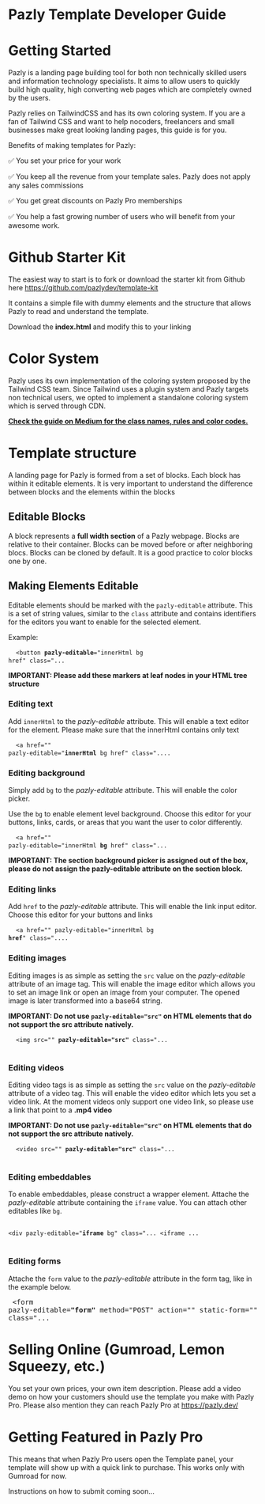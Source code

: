 
# Pazly Template Developer Guide


# Getting Started

Pazly is a landing page building tool for both non technically skilled users and information technology specialists. It aims to allow users to quickly build high quality, high converting web pages which are completely owned by the users. 

Pazly relies on TailwindCSS and has its own coloring system. If you are a fan of Tailwind CSS and want to help nocoders, freelancers and small businesses make great looking landing pages, this guide is for you. 

Benefits of making templates for Pazly: 

✅ You set your price for your work

✅ You keep all the revenue from your template sales. Pazly does not apply any sales commissions

✅ You get great discounts on Pazly Pro memberships

✅ You help a fast growing number of users who will benefit from your awesome work.


# Github Starter Kit

The easiest way to start is to fork or download the starter kit from Github here https://github.com/pazlydev/template-kit

It contains a simple file with dummy elements and the structure that allows Pazly to read and understand the template.

Download the **index.html** and modify this to your linking


# Color System

Pazly uses its own implementation of the coloring system proposed by the Tailwind CSS team. Since Tailwind uses a plugin system and Pazly targets non technical users, we opted to implement a standalone coloring system which is served through CDN. 

<a href="https://pazly.medium.com/the-pazly-color-system-fdc37ebb02c3" target="_blank"><b>Check the guide on Medium for the class names, rules and color codes.</b></a>


# Template structure

A landing page for Pazly is formed from a set of blocks. Each block has within it editable elements. It is very important to understand the difference between blocks and the elements within the blocks


## Editable Blocks

A block represents a **full width section** of a Pazly webpage. Blocks are relative to their container. Blocks can be moved before or after neighboring blocs. Blocks can be cloned by default. It is a good practice to color blocks one by one. 


## Making Elements Editable

Editable elements should be marked with the `pazly-editable` attribute. This is a set of string values, similar to the `class` attribute and contains identifiers for the editors you want to enable for the selected element. 

Example: 
	<pre>
		<code>
			<button <b>pazly-editable</b>="innerHtml bg href"  class="...
		</code>
	</pre>
**IMPORTANT: Please add these markers at leaf nodes in your HTML tree structure**


### Editing text

Add `innerHtml` to the _pazly-editable_ attribute. This will enable a text editor for the element. Please make sure that the innerHtml contains only text
	<pre>
		<code>
			<a href="" pazly-editable="<b>innerHtml</b> bg href"  class="....
		</code>
	</pre>

### Editing background

Simply add `bg` to the _pazly-editable_ attribute. This will enable the color picker. 

Use the `bg` to enable element level background. Choose this editor for your buttons, links, cards, or areas that you want the user to color differently. 
	<pre>
		<code>
			<a href="" pazly-editable="innerHtml <b>bg</b> href"  class="...
		</code>
	</pre>

**IMPORTANT: The section background picker is assigned out of the box, please do not assign the pazly-editable attribute on the section block.**


### Editing links

Add `href` to the _pazly-editable_ attribute. This will enable the link input editor.  Choose this editor for your buttons and links
	<pre>
		<code>
			<a href="" pazly-editable="innerHtml bg <b>href</b>"  class="....
		</code>
	</pre>

### Editing images

Editing images is as simple as setting the `src` value on the _pazly-editable_ attribute of an image tag. This will enable the image editor which allows you to set an image link or open an image from your computer. The opened image is later transformed into a base64 string. 

**IMPORTANT: Do not use `pazly-editable="src"` on HTML elements that do not support the src attribute natively.**
	<pre>
		<code>
			<img src="" <b>pazly-editable="src"</b>  class="...
		</code>
	</pre>

### Editing videos

Editing video tags is as simple as setting the `src` value on the _pazly-editable_ attribute of a video tag. This will enable the video editor which lets you set a video link. At the moment videos only support one video link, so please use a link that point to a **.mp4 video**

**IMPORTANT: Do not use `pazly-editable="src"` on HTML elements that do not support the src attribute natively.**
	<pre>
		<code>
			<video src="" <b>pazly-editable="src"</b>  class="...
		</code>
	</pre>

### Editing embeddables

To enable embeddables, please construct a wrapper element. Attache the _pazly-editable_ attribute containing the `iframe` value. You can attach other editables like `bg`. 
	<pre>
		<code>
			<div pazly-editable="<b>iframe</b> bg" class="...
				<iframe ...
			</div>
		</code>
	</pre>

### Editing forms

Attache the `form` value to the _pazly-editable_ attribute in the form tag, like in the example below.
	<pre>
		<form pazly-editable=<b>"form"</b> method="POST" action="" static-form="" class="...
	</pre>

# Selling Online (Gumroad, Lemon Squeezy, etc.)
You set your own prices, your own item description. Please add a video demo on how your customers should use the template you make with Pazly Pro. Please also mention they can reach Pazly Pro at https://pazly.dev/


# Getting Featured in Pazly Pro
This means that when Pazly Pro users open the Template panel, your template will show up with a quick link to purchase. This works only with Gumroad for now. 

Instructions on how to submit coming soon...
